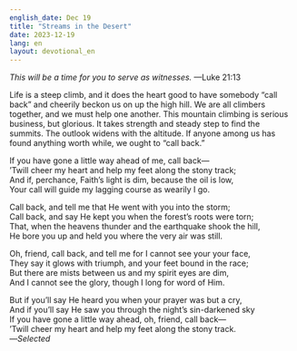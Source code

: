 ```yaml
---
english_date: Dec 19
title: "Streams in the Desert"
date: 2023-12-19
lang: en
layout: devotional_en
---
```





<p><em>This will be a time for you to serve as witnesses.</em> —Luke 21:13

</p>

<p>Life is a steep climb, and it does the heart good to have somebody “call back” and cheerily beckon us on up the high hill. We are all climbers together, and we must help one another. This mountain climbing is serious business, but glorious. It takes strength and steady step to find the summits. The outlook widens with the altitude. If anyone among us has found anything worth while, we ought to “call back.”

</p>

<p>If you have gone a little way ahead of me, call back—<br/> ’Twill cheer my heart and help my feet along the stony track;<br/> And if, perchance, Faith’s light is dim, because the oil is low,<br/> Your call will guide my lagging course as wearily I go.

</p>

<p>Call back, and tell me that He went with you into the storm;<br/> Call back, and say He kept you when the forest’s roots were torn;<br/> That, when the heavens thunder and the earthquake shook the hill,<br/> He bore you up and held you where the very air was still.

</p>

<p>Oh, friend, call back, and tell me for I cannot see your your face,<br/> They say it glows with triumph, and your feet bound in the race;<br/> But there are mists between us and my spirit eyes are dim,<br/> And I cannot see the glory, though I long for word of Him.

</p>

<p>But if you’ll say He heard you when your prayer was but a cry,<br/> And if you’ll say He saw you through the night’s sin-darkened sky<br/> If you have gone a little way ahead, oh, friend, call back—<br/> ’Twill cheer my heart and help my feet along the stony track.<br/> —<em>Selected</em>

</p>

<p></p>